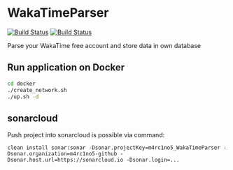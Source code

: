# WakaTimeParser

[![Build Status](https://travis-ci.org/m4rc1no5/WakaTimeParser.svg?branch=master)](https://travis-ci.org/m4rc1no5/WakaTimeParser)
[![Build Status](https://sonarcloud.io/api/project_badges/measure?project=m4rc1no5_WakaTimeParser&metric=alert_status)](https://sonarcloud.io/dashboard?id=m4rc1no5_WakaTimeParser)

Parse your WakaTime free account and store data in own database

Run application on Docker
-------------------------

```bash
cd docker
./create_network.sh
./up.sh -d
```

sonarcloud
----------

Push project into sonarcloud is possible via command:

```
clean install sonar:sonar -Dsonar.projectKey=m4rc1no5_WakaTimeParser -Dsonar.organization=m4rc1no5-github -Dsonar.host.url=https://sonarcloud.io -Dsonar.login=...
```
